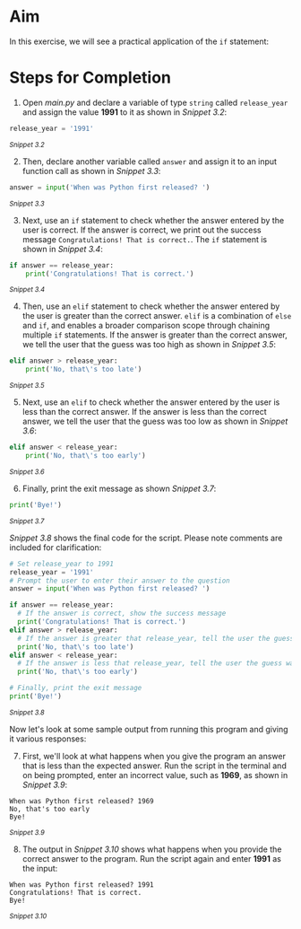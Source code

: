 <!-- practice -->
# Aim

In this exercise, we will see a practical application of the `if` statement:

# Steps for Completion

1. Open _main.py_ and declare a variable of type `string` called `release_year` and assign the value **1991** to it as shown in _Snippet 3.2_:

```python
release_year = '1991'
```

<sup>_Snippet 3.2_</sup>

2. Then, declare another variable called `answer` and assign it to an input function call as shown in _Snippet 3.3_:

```python
answer = input('When was Python first released? ')
```

<sup>_Snippet 3.3_</sup>

3. Next, use an `if` statement to check whether the answer entered by the user is correct. If the answer is correct, we print out the success message `Congratulations! That is correct.`. The `if` statement is shown in _Snippet 3.4_:

```python
if answer == release_year:
	print('Congratulations! That is correct.')
```

<sup>_Snippet 3.4_</sup>

4. Then, use an `elif` statement to check whether the answer entered by the user is greater than the correct answer. `elif` is a combination of `else` and `if`, and enables a broader comparison scope through chaining multiple `if` statements. If the answer is greater than the correct answer, we tell the user that the guess was too high as shown in _Snippet 3.5_:

```python
elif answer > release_year:
	print('No, that\'s too late')
```

<sup>_Snippet 3.5_</sup>

5. Next, use an `elif` to check whether the answer entered by the user is less than the correct answer. If the answer is less than the correct answer, we tell the user that the guess was too low as shown in _Snippet 3.6_:

```python
elif answer < release_year:
	print('No, that\'s too early')
```

<sup>_Snippet 3.6_</sup>

6. Finally, print the exit message as shown _Snippet 3.7_:

```python
print('Bye!')
```

<sup>_Snippet 3.7_</sup>

_Snippet 3.8_ shows the final code for the script. Please note comments are included for clarification:

```python
# Set release_year to 1991
release_year = '1991'
# Prompt the user to enter their answer to the question
answer = input('When was Python first released? ')

if answer == release_year:
  # If the answer is correct, show the success message
  print('Congratulations! That is correct.')
elif answer > release_year:
  # If the answer is greater that release_year, tell the user the guess was too high
  print('No, that\'s too late')
elif answer < release_year:
  # If the answer is less that release_year, tell the user the guess was too low
  print('No, that\'s too early')

# Finally, print the exit message
print('Bye!')
```

<sup>_Snippet 3.8_</sup>

Now let's look at some sample output from running this program and giving it various responses:

7. First, we'll look at what happens when you give the program an answer that is less than the expected answer. Run the script in the terminal and on being prompted, enter an incorrect value, such as **1969**, as shown in _Snippet 3.9_:

```
When was Python first released? 1969
No, that's too early
Bye!
```

<sup>_Snippet 3.9_</sup>

8. The output in _Snippet 3.10_ shows what happens when you provide the correct answer to the program. Run the script again and enter **1991** as the input:

```
When was Python first released? 1991
Congratulations! That is correct.
Bye!
```

<sup>_Snippet 3.10_</sup>
